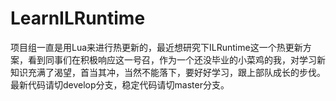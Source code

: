 # LearnILRuntime
项目组一直是用Lua来进行热更新的，最近想研究下ILRuntime这一个热更新方案，看到同事们在积极响应这一号召，作为一个还没毕业的小菜鸡的我，对学习新知识充满了渴望，首当其冲，当然不能落下，要好好学习，跟上部队成长的步伐。
最新代码请切develop分支，稳定代码请切master分支。
